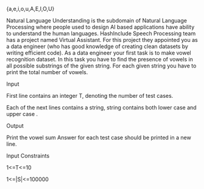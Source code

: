 {a,e,i,o,u,A,E,I,O,U}

Natural Language Understanding is the subdomain of Natural Language Processing where people used to design AI based applications have ability to understand the human languages. HashInclude Speech Processing team has a project named Virtual Assistant. For this project they appointed you as a data engineer (who has good knowledge of creating clean datasets by writing efficient code). As a data engineer your first task is to make vowel recognition dataset. In this task you have to find the presence of vowels in all possible substrings of the given string. For each given string you have to print the total number of vowels.

 

Input

First line contains an integer T, denoting the number of test cases.

Each of the next lines contains a string, string contains both lower case and upper case .

Output

Print the vowel sum
Answer for each test case should be printed in a new line.

Input Constraints

1<=T<=10

1<=|S|<=100000
